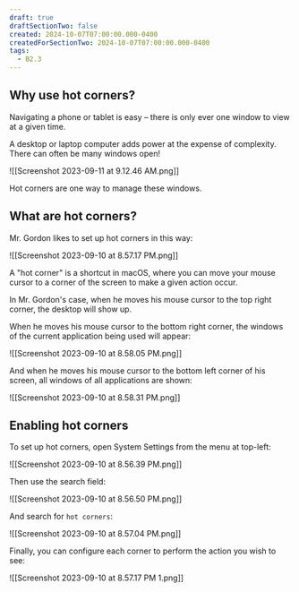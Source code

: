 ```yaml
---
draft: true
draftSectionTwo: false
created: 2024-10-07T07:00:00.000-0400
createdForSectionTwo: 2024-10-07T07:00:00.000-0400
tags:
  - B2.3
---
```


## Why use hot corners?

Navigating a phone or tablet is easy – there is only ever one window to view at a given time.

A desktop or laptop computer adds power at the expense of complexity. There can often be many windows open!

![[Screenshot 2023-09-11 at 9.12.46 AM.png]]

Hot corners are one way to manage these windows.

## What are hot corners?

Mr. Gordon likes to set up hot corners in this way:

![[Screenshot 2023-09-10 at 8.57.17 PM.png]]

A "hot corner" is a shortcut in macOS, where you can move your mouse cursor to a corner of the screen to make a given action occur.

In Mr. Gordon's case, when he moves his mouse cursor to the top right corner, the desktop will show up.

When he moves his mouse cursor to the bottom right corner, the windows of the current application being used will appear:

![[Screenshot 2023-09-10 at 8.58.05 PM.png]]

And when he moves his mouse cursor to the bottom left corner of his screen, all windows of all applications are shown:

![[Screenshot 2023-09-10 at 8.58.31 PM.png]]

## Enabling hot corners

To set up hot corners, open System Settings from the menu at top-left: 

![[Screenshot 2023-09-10 at 8.56.39 PM.png]]

Then use the search field:

![[Screenshot 2023-09-10 at 8.56.50 PM.png]]

And search for `hot corners`:

![[Screenshot 2023-09-10 at 8.57.04 PM.png]]

Finally, you can configure each corner to perform the action you wish to see:

![[Screenshot 2023-09-10 at 8.57.17 PM 1.png]]